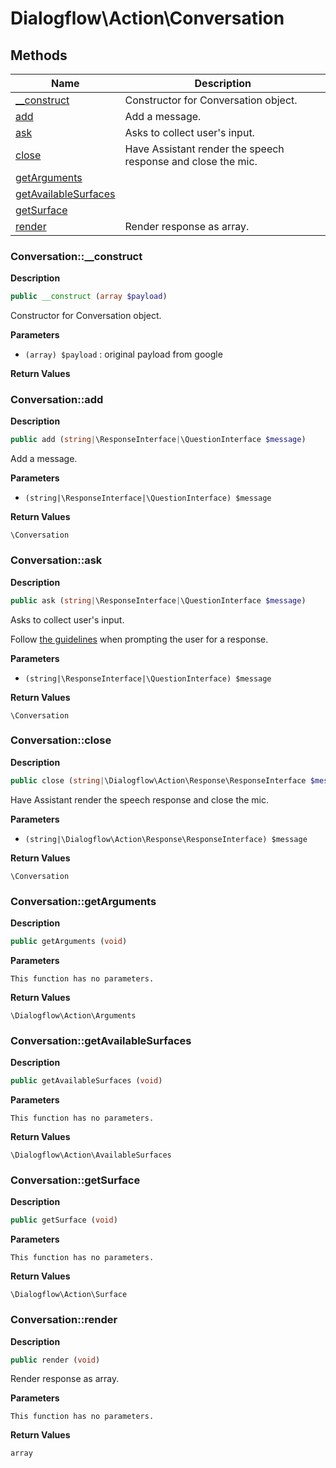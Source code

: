 # Dialogflow\Action\Conversation  







## Methods

| Name | Description |
|------|-------------|
|[__construct](#conversation__construct)|Constructor for Conversation object.|
|[add](#conversationadd)|Add a message.|
|[ask](#conversationask)|Asks to collect user's input.|
|[close](#conversationclose)|Have Assistant render the speech response and close the mic.|
|[getArguments](#conversationgetarguments)||
|[getAvailableSurfaces](#conversationgetavailablesurfaces)||
|[getSurface](#conversationgetsurface)||
|[render](#conversationrender)|Render response as array.|




### Conversation::__construct  

**Description**

```php
public __construct (array $payload)
```

Constructor for Conversation object. 

 

**Parameters**

* `(array) $payload`
: original payload from google  

**Return Values**




### Conversation::add  

**Description**

```php
public add (string|\ResponseInterface|\QuestionInterface $message)
```

Add a message. 

 

**Parameters**

* `(string|\ResponseInterface|\QuestionInterface) $message`

**Return Values**

`\Conversation`





### Conversation::ask  

**Description**

```php
public ask (string|\ResponseInterface|\QuestionInterface $message)
```

Asks to collect user's input. 

Follow [the guidelines](https://developers.google.com/actions/policies/general-policies#user_experience) when prompting the user for a response. 

**Parameters**

* `(string|\ResponseInterface|\QuestionInterface) $message`

**Return Values**

`\Conversation`





### Conversation::close  

**Description**

```php
public close (string|\Dialogflow\Action\Response\ResponseInterface $message)
```

Have Assistant render the speech response and close the mic. 

 

**Parameters**

* `(string|\Dialogflow\Action\Response\ResponseInterface) $message`

**Return Values**

`\Conversation`





### Conversation::getArguments  

**Description**

```php
public getArguments (void)
```

 

 

**Parameters**

`This function has no parameters.`

**Return Values**

`\Dialogflow\Action\Arguments`





### Conversation::getAvailableSurfaces  

**Description**

```php
public getAvailableSurfaces (void)
```

 

 

**Parameters**

`This function has no parameters.`

**Return Values**

`\Dialogflow\Action\AvailableSurfaces`





### Conversation::getSurface  

**Description**

```php
public getSurface (void)
```

 

 

**Parameters**

`This function has no parameters.`

**Return Values**

`\Dialogflow\Action\Surface`





### Conversation::render  

**Description**

```php
public render (void)
```

Render response as array. 

 

**Parameters**

`This function has no parameters.`

**Return Values**

`array`




